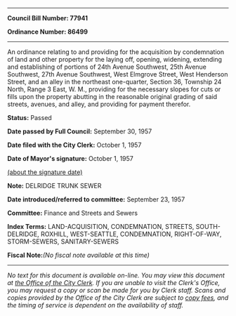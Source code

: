 

********

**Council Bill Number: 77941**
   
**Ordinance Number: 86499**
********

 An ordinance relating to and providing for the acquisition by condemnation of land and other property for the laying off, opening, widening, extending and establishing of portions of 24th Avenue Southwest, 25th Avenue Southwest, 27th Avenue Southwest, West Elmgrove Street, West Henderson Street, and an alley in the northeast one-quarter, Section 36, Township 24 North, Range 3 East, W. M., providing for the necessary slopes for cuts or fills upon the property abutting in the reasonable original grading of said streets, avenues, and alley, and providing for payment therefor.

**Status:** Passed
   
**Date passed by Full Council:** September 30, 1957
   
**Date filed with the City Clerk:** October 1, 1957
   
**Date of Mayor's signature:** October 1, 1957
   
[(about the signature date)](/~public/approvaldate.htm)
   
   
**Note:** DELRIDGE TRUNK SEWER

   
**Date introduced/referred to committee:** September 23, 1957
   
**Committee:** Finance and Streets and Sewers
   
   
**Index Terms:** LAND-ACQUISITION, CONDEMNATION, STREETS, SOUTH-DELRIDGE, ROXHILL, WEST-SEATTLE, CONDEMNATION, RIGHT-OF-WAY, STORM-SEWERS, SANITARY-SEWERS

**Fiscal Note:**_(No fiscal note available at this time)_
********

_No text for this document is available on-line. You may view this document at [the Office of the City Clerk](http://www.seattle.gov/leg/clerk/contactUs.htm). If you are unable to visit the Clerk's Office, you may request a copy or scan be made for you by Clerk staff. Scans and copies provided by the Office of the City Clerk are subject to [copy fees](http://clerk.seattle.gov/~public/clerkfees.htm), and the timing of service is dependent on the availability of staff._

